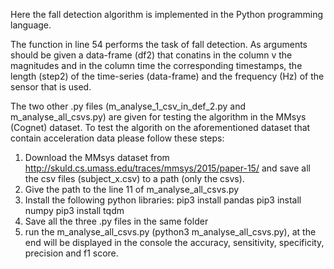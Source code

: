 Here the fall detection algorithm is implemented in the Python programming language.

The function in line 54 performs the task of fall detection.
As arguments should be given a data-frame (df2) that conatins in the column v the magnitudes and in the column time  the corresponding timestamps, 
the length (step2) of the time-series (data-frame) and 
the frequency (Hz) of the sensor that is used.

The two other .py files (m_analyse_1_csv_in_def_2.py and m_analyse_all_csvs.py) are given for testing the algorithm in the MMsys (Cognet) dataset.
To test the algorith on the aforementioned dataset that contain acceleration data please follow these steps:

1. Download the MMsys dataset from http://skuld.cs.umass.edu/traces/mmsys/2015/paper-15/ and save all the csv files (subject_x.csv) to a path (only the csvs).
2. Give the path to the line 11 of m_analyse_all_csvs.py
3. Install the following python libraries:
    pip3 install pandas 
    pip3 install numpy
    pip3 install tqdm
4. Save all the three .py files in the same folder
5. run the m_analyse_all_csvs.py (python3 m_analyse_all_csvs.py), at the end will be displayed in the console the accuracy, sensitivity, specificity, precision and f1 score.
